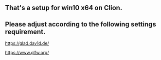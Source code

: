 ## That's a setup for win10 x64 on Clion. 

## Please adjust according to the following settings requirement.
https://glad.dav1d.de/

https://www.glfw.org/

